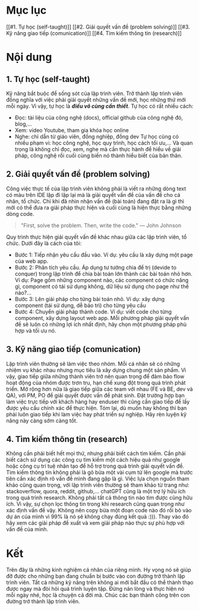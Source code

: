 # Mục lục
[[#1. Tự học (self-taught)]]
[[#2. Giải quyết vấn đề (problem solving)]]
[[#3. Kỹ năng giao tiếp (comunication)]]
[[#4. Tìm kiếm thông tin (research)]]


# Nội dung

## 1. Tự học (self-taught)
Kỹ năng bắt buộc để sống sót của lập trình viên. Trở thành lập trình viên đồng nghĩa với việc phải giải quyết những vấn đề mới, học những thứ mới mỗi ngày. Vì vậy, tự học là ***điều vô cùng cần thiết***. 
Tự học có rất nhiều cách:
- Đọc: tài liệu của công nghệ (docs), official github của công nghệ đó, blog,...
- Xem: video Youtube, tham gia khóa học online
- Nghe: chỉ dẫn từ giáo viên, đồng nghiệp, đồng dev
Tự học cũng có nhiều phạm vi: học công nghệ, học quy trình, học cách tối ưu,...
Và quan trọng là không chỉ đọc, xem, nghe mà cần thực hành để hiểu về giải pháp, công nghệ rồi cuối cùng biến nó thành hiểu biết của bản thân.

## 2. Giải quyết vấn đề (problem solving)
Công việc thực tế của lập trình viên không phải là viết ra những dòng text có màu trên IDE lặp đi lặp lại mà là giải quyết vấn đề của vấn đề cho cá nhân, tổ chức. Chỉ khi đã nhìn nhận vấn đề (bài toán) đang đặt ra là gì thì mới có thể đưa ra giải pháp thực hiện và cuối cùng là hiện thực bằng những dòng code. 

> "First, solve the problem. Then, write the code." — John Johnson

Quy trình thực hiện giải quyết vấn đề khác nhau giữa các lập trình viên, tổ chức. Dưới đây là cách của tôi:
- Bước 1: Tiếp nhận yêu cầu đầu vào. Ví dụ: yêu cầu là xây dựng một page của web app.
- Bước 2: Phân tích yêu cầu. Áp dụng tư tưởng chia để trị (devide to conquer) trong lập trình để chia bài toán lớn thành các bài toán nhỏ hơn. Ví dụ: Page gồm những component nào, các component có chức năng gì, component có tái sử dụng không, dữ liệu sử dụng cho page như thế nào?...
- Bước 3: Lên giải pháp cho từng bài toán nhỏ. Ví dụ: xây dựng component (tái sử dụng, dễ bảo trì) cho từng yêu cầu
- Bước 4: Chuyển giải pháp thành code. Ví dụ: viết code cho từng component, xây dựng layout web app.
Mỗi phương pháp giải quyết vấn đề sẽ luôn có những lợi ích nhất định, hãy chọn một phương pháp phù hợp và tối ưu nó.

## 3. Kỹ năng giao tiếp (comunication)
Lập trình viên thường sẽ làm việc theo nhóm. Mỗi cá nhân sẽ có những nhiệm vụ khác nhau nhưng mục tiêu là xây dựng chung  một sản phẩm. Vì vậy, giao tiếp giữa những thành viên trở nên quan trọng để đảm bảo flow hoạt động của nhóm được trơn tru, hạn chế xung đột trong quá trình phát triển.
Mở rộng hơn nữa là giao tiếp giữa các team với nhau (FE và BE, dev và QA), với PM, PO để giải quyết được vấn đề phát sinh.
Đặt trường hợp bạn làm việc trực tiếp với khách hàng hay enduser thì cũng cần giao tiếp để lấy được yêu cầu chính xác để thực hiện.
Tóm lại, dù muốn hay không thì bạn phải luôn giao tiếp khi làm việc hay phát triển sự nghiệp. Hãy rèn luyện kỹ năng này càng sớm càng tốt.

## 4. Tìm kiếm thông tin (research)
Không cần phải biết hết mọi thứ, nhưng phải biết cách tìm kiếm. Cần phải biết cách sử dụng các công cụ tìm kiếm một cách hiệu quả như google hoặc công cụ trí tuệ nhân tạo để hỗ trợ trong quá trình giải quyết vấn đề.
Tìm kiếm thông tin không phải là gõ bừa một vài cụm từ lên google mà trước tiên cần xác định rõ vấn đề mình đang gặp là gì.
Việc lựa chọn nguồn tham khảo cũng quan trọng, với lập trình viên thường sẽ tham khảo từ trang như: stackoverflow, quora, reddit, github,... chatGPT cũng là một trợ lý hữu ích trong quá trình research.
Không phải tất cả thông tin nào tìm được cũng hữu ích. Vì vậy, sự chọn lọc thông tin trong khi research cũng quan trọng như xác định vấn đề vậy. Không nên copy bừa một đoạn code nào đó rồi bỏ vào dự án của mình vì 99% là nó sẽ không chạy đúng kết quả :))). Thay vào đó hãy xem các giải pháp đề xuất và xem giải pháp nào thực sự phù hợp với vấn đề của mình.

# Kết
Trên đây là những kinh nghiệm cá nhân của riêng mình. Hy vọng nó sẽ giúp đỡ được cho những bạn đang chuẩn bị bước vào con đường trở thành lập trình viên.
Tất cả những kỹ năng trên không ai mới bắt đầu có thể thành thạo được ngay mà đòi hỏi quá trình luyện tập. Đừng nản lòng và thực hiện nó mỗi ngày nhé, học là chuyện cả đời mà.
Chúc các bạn thành công trên con đường trở thành lập trình viên.